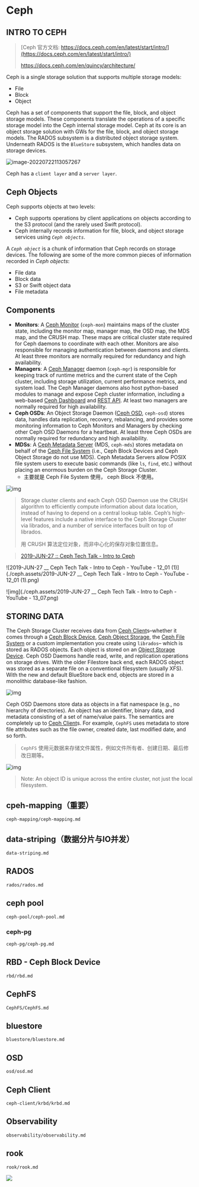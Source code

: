 # Ceph

## INTRO TO CEPH

> [Ceph 官方文档: https://docs.ceph.com/en/latest/start/intro/](https://docs.ceph.com/en/latest/start/intro/)
>
> https://docs.ceph.com/en/quincy/architecture/



Ceph is a single storage solution that supports multiple storage models:

- File
- Block
- Object

Ceph has a set of components that support the file, block, and object storage models. These components translate the operations of a specific storage model into the Ceph internal storage model. Ceph at its core is an object storage solution with GWs for the file, block, and object storage models. The RADOS subsystem is a distributed object storage system. Underneath RADOS is the `BlueStore` subsystem, which handles data on storage devices.

![image-20220722113057267](ceph.assets/image-20220722113057267.png)

Ceph has a `client layer` and a `server layer`.



## Ceph Objects

Ceph supports objects at two levels:

- Ceph supports operations by client applications on objects according to the S3 protocol (and the rarely used Swift protocol).
- Ceph internally records information for file, block, and object storage services using *`Ceph objects`*.

A *`Ceph object`* is a chunk of information that Ceph records on storage devices. The following are some of the more common pieces of information recorded in *Ceph objects*:

- File data
- Block data
- S3 or Swift object data
- File metadata

## Components

- **Monitors**: A [Ceph Monitor](https://docs.ceph.com/en/latest/glossary/#term-Ceph-Monitor) (`ceph-mon`) maintains maps of the cluster state, including the monitor map, manager map, the OSD map, the MDS map, and the CRUSH map. These maps are critical cluster state required for Ceph daemons to coordinate with each other. Monitors are also responsible for managing authentication between daemons and clients. At least three monitors are normally required for redundancy and high availability.
- **Managers**: A [Ceph Manager](https://docs.ceph.com/en/latest/glossary/#term-Ceph-Manager) daemon (`ceph-mgr`) is responsible for keeping track of runtime metrics and the current state of the Ceph cluster, including storage utilization, current performance metrics, and system load. The Ceph Manager daemons also host python-based modules to manage and expose Ceph cluster information, including a web-based [Ceph Dashboard](https://docs.ceph.com/en/latest/mgr/dashboard/#mgr-dashboard) and [REST API](https://docs.ceph.com/en/latest/mgr/restful). At least two managers are normally required for high availability.
- **Ceph OSDs**: An Object Storage Daemon ([Ceph OSD](https://docs.ceph.com/en/latest/glossary/#term-Ceph-OSD), `ceph-osd`) stores data, handles data replication, recovery, rebalancing, and provides some monitoring information to Ceph Monitors and Managers by checking other Ceph OSD Daemons for a heartbeat. At least three Ceph OSDs are normally required for redundancy and high availability.
- **MDSs**: A [Ceph Metadata Server](https://docs.ceph.com/en/latest/glossary/#term-Ceph-Metadata-Server) (MDS, `ceph-mds`) stores metadata on behalf of the [Ceph File System](https://docs.ceph.com/en/latest/glossary/#term-Ceph-File-System) (i.e., Ceph Block Devices and Ceph Object Storage do not use MDS). Ceph Metadata Servers allow POSIX file system users to execute basic commands (like `ls`, `find`, etc.) without placing an enormous burden on the Ceph Storage Cluster.
  - 主要就是 Ceph File System 使用， ceph Block 不使用。




![img](ceph.assets/ditaa-d2b26e342975602e1fa43df2b5dd836dffcdd598.png)



> Storage cluster clients and each Ceph OSD Daemon use the CRUSH algorithm to efficiently compute information about data location, instead of having to depend on a central lookup table. Ceph’s high-level features include a native interface to the Ceph Storage Cluster via librados, and a number of service interfaces built on top of librados.
>
> 用 CRUSH 算法定位对象，而非中心化的保存对象位置信息。



> [2019-JUN-27 :: Ceph Tech Talk - Intro to Ceph](https://www.youtube.com/watch?v=PmLPbrf-x9g&t=725s)

![2019-JUN-27 __ Ceph Tech Talk - Intro to Ceph - YouTube - 12_01 (1)](./ceph.assets/2019-JUN-27 __ Ceph Tech Talk - Intro to Ceph - YouTube - 12_01 (1).png)



![img](./ceph.assets/2019-JUN-27 __ Ceph Tech Talk - Intro to Ceph - YouTube - 13_07.png)



## STORING DATA

The Ceph Storage Cluster receives data from [Ceph Client](https://docs.ceph.com/en/quincy/glossary/#term-Ceph-Client)s–whether it comes through a [Ceph Block Device](https://docs.ceph.com/en/quincy/glossary/#term-Ceph-Block-Device), [Ceph Object Storage](https://docs.ceph.com/en/quincy/glossary/#term-Ceph-Object-Storage), the [Ceph File System](https://docs.ceph.com/en/quincy/glossary/#term-Ceph-File-System) or a custom implementation you create using `librados`– which is stored as RADOS objects. Each object is stored on an [Object Storage Device](https://docs.ceph.com/en/quincy/glossary/#term-Object-Storage-Device). Ceph OSD Daemons handle read, write, and replication operations on storage drives. With the older Filestore back end, each RADOS object was stored as a separate file on a conventional filesystem (usually XFS). With the new and default BlueStore back end, objects are stored in a monolithic database-like fashion.

![img](ceph.assets/ditaa-5a530b3e0aa89fe9a98cf60e943996ec43461eb9.png)



Ceph OSD Daemons store data as objects in a flat namespace (e.g., no hierarchy of directories). An object has an identifier, binary data, and metadata consisting of a set of name/value pairs. The semantics are completely up to [Ceph Client](https://docs.ceph.com/en/quincy/glossary/#term-Ceph-Client)s. For example, `CephFS` uses metadata to store file attributes such as the file owner, created date, last modified date, and so forth.

> `CephFS` 使用元数据来存储文件属性，例如文件所有者、创建日期、最后修改日期等。

![img](ceph.assets/ditaa-b363b88681891164d307a947109a7d196e259dc8.png)

> Note: An object ID is unique across the entire cluster, not just the local filesystem.





## cpeh-mapping（重要）

```{toctree}
ceph-mapping/ceph-mapping.md
```



## data-striping（数据分片与IO并发）
```{toctree}
data-striping.md
```


## RADOS

```{toctree}
rados/rados.md
```

## ceph pool
```{toctree}
ceph-pool/ceph-pool.md
```


### ceph-pg
```{toctree}
ceph-pg/ceph-pg.md
```

## RBD - Ceph Block Device
```{toctree}
rbd/rbd.md
```

## CephFS
```{toctree}
CephFS/CephFS.md
```


## bluestore
```{toctree}
bluestore/bluestore.md
```


## OSD
```{toctree}
osd/osd.md
```

## Ceph Client

```{toctree}
ceph-client/krbd/krbd.md
```

## Observability

```{toctree}
observability/observability.md
```

## rook
```{toctree}
rook/rook.md
```

![](ceph-conf.drawio.svg)
